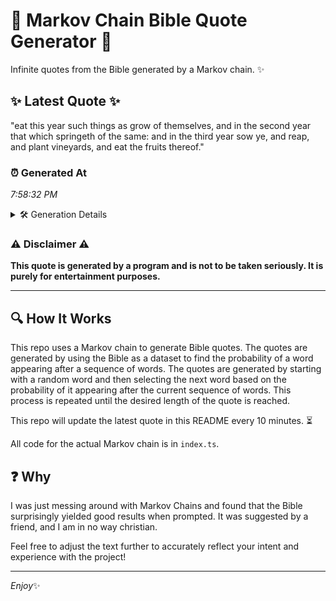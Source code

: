 # 📖 Markov Chain Bible Quote Generator 📖

Infinite quotes from the Bible generated by a Markov chain. ✨

## ✨ Latest Quote ✨
"eat this year such things as grow of themselves, and in the second year that which springeth of the same: and in the third year sow ye, and reap, and plant vineyards, and eat the fruits thereof."

### ⏰ Generated At
*7:58:32 PM*

<details>
    <summary>🛠️ Generation Details</summary>
    <p>
        <strong>🌱 Seed:</strong> eat<br>
        <strong>🔄 Iterations:</strong> 36<br>
        <strong>📜 Context History:</strong><br>[ eat ]: this<br>[ eat, this ]: year<br>[ eat, this, year ]: such<br>[ eat, this, year, such ]: things<br>[ eat, this, year, such, things ]: as<br>[ eat, this, year, such, things, as ]: grow<br>[ this, year, such, things, as, grow ]: of<br>[ year, such, things, as, grow, of ]: themselves,<br>[ such, things, as, grow, of, themselves, ]: and<br>[ things, as, grow, of, themselves,, and ]: in<br>[ as, grow, of, themselves,, and, in ]: the<br>[ grow, of, themselves,, and, in, the ]: second<br>[ of, themselves,, and, in, the, second ]: year<br>[ themselves,, and, in, the, second, year ]: that<br>[ and, in, the, second, year, that ]: which<br>[ in, the, second, year, that, which ]: springeth<br>[ the, second, year, that, which, springeth ]: of<br>[ second, year, that, which, springeth, of ]: the<br>[ year, that, which, springeth, of, the ]: same:<br>[ that, which, springeth, of, the, same: ]: and<br>[ which, springeth, of, the, same:, and ]: in<br>[ springeth, of, the, same:, and, in ]: the<br>[ of, the, same:, and, in, the ]: third<br>[ the, same:, and, in, the, third ]: year<br>[ same:, and, in, the, third, year ]: sow<br>[ and, in, the, third, year, sow ]: ye,<br>[ in, the, third, year, sow, ye, ]: and<br>[ the, third, year, sow, ye,, and ]: reap,<br>[ third, year, sow, ye,, and, reap, ]: and<br>[ year, sow, ye,, and, reap,, and ]: plant<br>[ sow, ye,, and, reap,, and, plant ]: vineyards,<br>[ ye,, and, reap,, and, plant, vineyards, ]: and<br>[ and, reap,, and, plant, vineyards,, and ]: eat<br>[ reap,, and, plant, vineyards,, and, eat ]: the<br>[ and, plant, vineyards,, and, eat, the ]: fruits<br>[ plant, vineyards,, and, eat, the, fruits ]: thereof.<br>
    </p>
</details>

### ⚠️ Disclaimer ⚠️
**This quote is generated by a program and is not to be taken seriously. It is purely for entertainment purposes.**

---

## 🔍 How It Works

This repo uses a Markov chain to generate Bible quotes. The quotes are generated by using the Bible as a dataset to find the probability of a word appearing after a sequence of words. The quotes are generated by starting with a random word and then selecting the next word based on the probability of it appearing after the current sequence of words. This process is repeated until the desired length of the quote is reached.

This repo will update the latest quote in this README every 10 minutes. ⏳

All code for the actual Markov chain is in `index.ts`.

## ❓ Why

I was just messing around with Markov Chains and found that the Bible surprisingly yielded good results when prompted. 
It was suggested by a friend, and I am in no way christian.

Feel free to adjust the text further to accurately reflect your intent and experience with the project!

---

*Enjoy*✨
